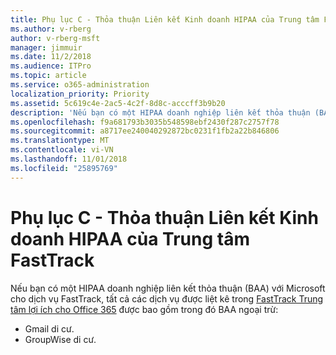 ```yaml
---
title: Phụ lục C - Thỏa thuận Liên kết Kinh doanh HIPAA của Trung tâm FastTrack
ms.author: v-rberg
author: v-rberg-msft
manager: jimmuir
ms.date: 11/2/2018
ms.audience: ITPro
ms.topic: article
ms.service: o365-administration
localization_priority: Priority
ms.assetid: 5c619c4e-2ac5-4c2f-8d8c-acccff3b9b20
description: 'Nếu bạn có một HIPAA doanh nghiệp liên kết thỏa thuận (BAA) với Microsoft cho dịch vụ FastTrack, tất cả các dịch vụ được liệt kê trong lợi ích Trung tâm FastTrack cho Office 365 được bao gồm trong đó BAA ngoại trừ:'
ms.openlocfilehash: f9a681793b3035b548598ebf2430f287c2757f78
ms.sourcegitcommit: a8717ee240040292872bc0231f1fb2a22b846806
ms.translationtype: MT
ms.contentlocale: vi-VN
ms.lasthandoff: 11/01/2018
ms.locfileid: "25895769"
---
```

# <a name="appendix-c---fasttrack-center-hipaa-business-associate-agreement"></a>Phụ lục C - Thỏa thuận Liên kết Kinh doanh HIPAA của Trung tâm FastTrack

Nếu bạn có một HIPAA doanh nghiệp liên kết thỏa thuận (BAA) với Microsoft cho dịch vụ FastTrack, tất cả các dịch vụ được liệt kê trong [FastTrack Trung tâm lợi ích cho Office 365](O365-fasttrack-benefit-for-office-365.md) được bao gồm trong đó BAA ngoại trừ: 
  
- Gmail di cư.   
- GroupWise di cư.
    

